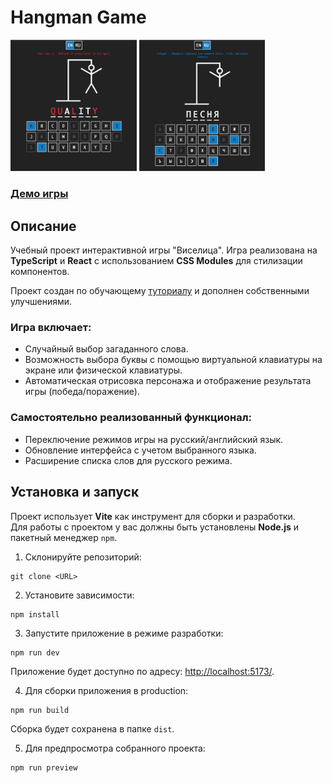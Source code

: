 # Hangman Game  

<img src="./README_img/hangman-en.png" alt="Hangman EN" width="40%">   <img src="./README_img/hangman-ru.png" alt="Hangman RU" width="40%">

### [Демо игры](https://eegrishina.github.io/hangman/)

## Описание

Учебный проект интерактивной игры "Виселица". Игра реализована на **TypeScript** и **React** с использованием **CSS Modules** для стилизации компонентов. 

Проект создан по обучающему [туториалу](https://www.youtube.com/watch?v=-ONUyenGnWw&list=WL&index=4) и дополнен собственными улучшениями.  

### Игра включает:

- Случайный выбор загаданного слова.
- Возможность выбора буквы с помощью виртуальной клавиатуры на экране или физической клавиатуры.
- Автоматическая отрисовка персонажа и отображение результата игры (победа/поражение).

### Самостоятельно реализованный функционал:

- Переключение режимов игры на русский/английский язык.  
- Обновление интерфейса с учетом выбранного языка.  
- Расширение списка слов для русского режима.   

## Установка и запуск  

Проект использует **Vite** как инструмент для сборки и разработки.  
Для работы с проектом у вас должны быть установлены **Node.js** и пакетный менеджер `npm`.  

1. Склонируйте репозиторий:  
  ```
  git clone <URL>
  ```

2. Установите зависимости:  
  ```
  npm install
  ```

3. Запустите приложение в режиме разработки:  
  ```
  npm run dev
  ```
  Приложение будет доступно по адресу: [http://localhost:5173/](http://localhost:5173/).  

4. Для сборки приложения в production:  
  ```
  npm run build
  ```
  Сборка будет сохранена в папке `dist`.

5. Для предпросмотра собранного проекта:
  ```
  npm run preview
  ```

